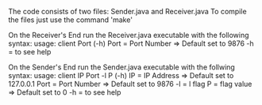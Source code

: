 The code consists of two files: Sender.java and Receiver.java
To compile the files just use the command 'make'

On the Receiver's End run the Receiver.java executable with the following syntax:
usage: client Port (-h)
       Port = Port Number => Default set to 9876
       -h = to see help


On the Sender's End run the Sender.java executable with the follwing syntax:
usage: client IP Port -l P (-h)
       IP = IP Address => Default set to 127.0.0.1
       Port = Port Number => Default set to 9876
       -l = l flag
       P = flag value => Default set to 0
       -h = to see help
